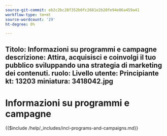 ```yaml
---
source-git-commit: eb2c2bc28f352b0fc2681e2b20fe94e86a459a41
workflow-type: tm+mt
source-wordcount: '29'
ht-degree: 0%

---
```

Titolo: Informazioni su programmi e campagne descrizione: Attira, acquisisci e coinvolgi il tuo pubblico sviluppando una strategia di marketing dei contenuti.
ruolo: Livello utente: Principiante kt: 13203 miniatura: 3418042.jpg
---

# Informazioni su programmi e campagne

{{$include /help/_includes/incl-programs-and-campaigns.md}}